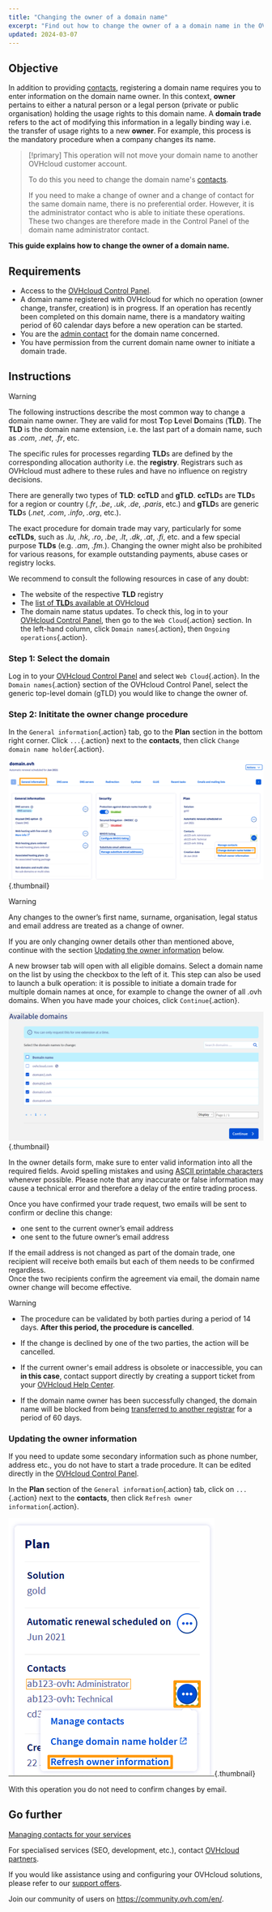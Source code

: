 ```yaml
---
title: "Changing the owner of a domain name"
excerpt: "Find out how to change the owner of a a domain name in the OVHcloud Control Panel"
updated: 2024-03-07
---
```


## Objective

In addition to providing [contacts](/pages/account_and_service_management/account_information/managing_contacts), registering a domain name requires you to enter information on the domain name owner. In this context, **owner** pertains to either a natural person or a legal person (private or public organisation) holding the usage rights to this domain name. A **domain trade** refers to the act of modifying this information in a legally binding way i.e. the transfer of usage rights to a new **owner**. For example, this process is the mandatory procedure when a company changes its name.

> [!primary]
>This operation will not move your domain name to another OVHcloud customer account.
>
>To do this you need to change the domain name's [contacts](/pages/account_and_service_management/account_information/managing_contacts).
>
> If you need to make a change of owner and a change of contact for the same domain name, there is no preferential order. However, it is the administrator contact who is able to initiate these operations. These two changes are therefore made in the Control Panel of ​​the domain name administrator contact.

**This guide explains how to change the owner of a domain name.**

## Requirements

- Access to the [OVHcloud Control Panel](/links//manager).
- A domain name registered with OVHcloud for which no operation (owner change, transfer, creation) is in progress. If an operation has recently been completed on this domain name, there is a mandatory waiting period of 60 calendar days before a new operation can be started.
- You are the [admin contact](/pages/account_and_service_management/account_information/managing_contacts) for the domain name concerned.
- You have permission from the current domain name owner to initiate a domain trade.

## Instructions

> [!warning]
>
> The following instructions describe the most common way to change a domain name owner. They are valid for most **T**op **L**evel **D**omains (**TLD**). The **TLD** is the domain name extension, i.e. the last part of a domain name, such as *.com*, *.net*, *.fr*, etc.
>
> The specific rules for processes regarding **TLD**s are defined by the corresponding allocation authority i.e. the **registry**. Registrars such as OVHcloud must adhere to these rules and have no influence on registry decisions.
>
> There are generally two types of **TLD**: **ccTLD** and **gTLD**. **ccTLD**s are **TLD**s for a region or country (*.fr*, *.be*, *.uk*, *.de*, *.paris*, etc.) and **gTLD**s are generic **TLD**s (*.net*, *.com*, *.info*, *.org*, etc.).
>
> The exact procedure for domain trade may vary, particularly for some **ccTLDs**, such as *.lu*, *.hk*, *.ro*, *.be*, *.lt*, *.dk*, *.at*, *.fi*, etc. and a few special purpose **TLDs** (e.g. *.am*, *.fm.*). Changing the owner might also be prohibited for various reasons, for example outstanding payments, abuse cases or registry locks.
>
> We recommend to consult the following resources in case of any doubt:
>
> - The website of the respective **TLD** registry
> - The [list of **TLD**s available at OVHcloud](https://www.ovhcloud.com/asia/domains/tld/)
> - The domain name status updates. To check this, log in to your [OVHcloud Control Panel](/links//manager), then go to the `Web Cloud`{.action} section. In the left-hand column, click `Domain names`{.action}, then `Ongoing operations`{.action}.

### Step 1: Select the domain

Log in to your [OVHcloud Control Panel](/links//manager) and select `Web Cloud`{.action}. In the `Domain names`{.action} section of the OVHcloud Control Panel, select the generic top-level domain (gTLD) you would like to change the owner of.

### Step 2: Inititate the owner change procedure

In the `General information`{.action} tab, go to the **Plan** section in the bottom right corner. Click `...`{.action} next to the **contacts**, then click `Change domain name holder`{.action}.

![changing owner](images/change-domain-name-holder.png){.thumbnail}

> [!warning]
>
> Any changes to the owner’s first name, surname, organisation, legal status and email address are treated as a change of owner.
> 
> If you are only changing owner details other than mentioned above, continue with the section [Updating the owner information](#updateownerinformation) below.

A new browser tab will open with all eligible domains. Select a domain name on the list by using the checkbox to the left of it. This step can also be used to launch a bulk operation: it is possible to initiate a domain trade for multiple domain names at once, for example to change the owner of all .ovh domains. When you have made your choices, click `Continue`{.action}.

![changing owner](images/available-domains.png){.thumbnail}

In the owner details form, make sure to enter valid information into all the required fields. Avoid spelling mistakes and using [ASCII printable characters](http://facweb.cs.depaul.edu/sjost/it212/documents/ascii-pr.htm) whenever possible. Please note that any inaccurate or false information may cause a technical error and therefore a delay of the entire trading process. 

Once you have confirmed your trade request, two emails will be sent to confirm or decline this change:

- one sent to the current owner’s email address
- one sent to the future owner’s email address

If the email address is not changed as part of the domain trade, one recipient will receive both emails but each of them needs to be confirmed regardless.
<br>Once the two recipients confirm the agreement via email, the domain name owner change will become effective.

> [!warning]
>
> - The procedure can be validated by both parties during a period of 14 days. **After this period, the procedure is cancelled**.
> 
> - If the change is declined by one of the two parties, the action will be cancelled.
>
> - If the current owner's email address is obsolete or inaccessible, you can **in this case**, contact support directly by creating a support ticket from your [OVHcloud Help Center](https://help.ovhcloud.com/csm?id=csm_get_help).
>
> - If the domain name owner has been successfully changed, the domain name will be blocked from being [transferred to another registrar](/pages/web_cloud/domains/transfer_outgoing_domain) for a period of 60 days.

### Updating the owner information <a name="updateownerinformation"></a>

If you need to update some secondary information such as phone number, address etc., you do not have to start a trade procedure. It can be edited directly in the [OVHcloud Control Panel](/links//manager).

In the **Plan** section of the `General information`{.action} tab, click on `...`{.action} next to the **contacts**, then click `Refresh owner information`{.action}.

![changing owner](images/refresh-owner-information.png){.thumbnail}

With this operation you do not need to confirm changes by email.

## Go further

[Managing contacts for your services](/pages/account_and_service_management/account_information/managing_contacts)

For specialised services (SEO, development, etc.), contact [OVHcloud partners](/links//partner).

If you would like assistance using and configuring your OVHcloud solutions, please refer to our [support offers](/links//support).

Join our community of users on <https://community.ovh.com/en/>. 
